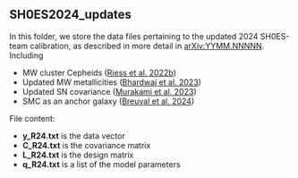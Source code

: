 ## SH0ES2024_updates
In this folder, we store the data files pertaining to the updated 2024 SH0ES-team calibration, as described in more detail in [arXiv:YYMM.NNNNN](link-to-paper). Including
- MW cluster Cepheids ([Riess et al. 2022b](https://iopscience.iop.org/article/10.3847/1538-4357/ac8f24))
- Updated MW metallicities ([Bhardwaj et al. 2023](https://iopscience.iop.org/article/10.3847/2041-8213/acf710))
- Updated SN covariance ([Murakami et al. 2023](https://iopscience.iop.org/article/10.1088/1475-7516/2023/11/046))
- SMC as an anchor galaxy ([Breuval et al. 2024](https://iopscience.iop.org/article/10.3847/1538-4357/ad630e))

File content:
- **y_R24.txt** is the data vector
- **C_R24.txt** is the covariance matrix
- **L_R24.txt** is the design matrix
- **q_R24.txt** is a list of the model parameters

